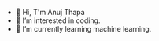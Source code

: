 - 👋 Hi, T'm Anuj Thapa
- 👀 I’m interested in coding.
- 🌱 I’m currently learning machine learning.

<!---
I am interested in solving the real world problems with computer program.
--->
